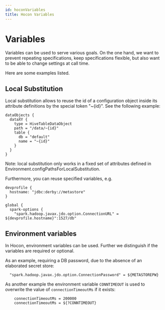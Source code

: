 ```yaml
---
id: hoconVariables
title: Hocon Variables
---
```


# Variables
Variables can be used to serve various goals. On the one hand, we want to prevent repeating specifications, keep specifications flexible, but also want to be able to change settings at call time. 

Here are some examples listed. 

## Local Substitution
Local substitution allows to reuse the id of a configuration object inside its attribute definitions by the special token "~{id}". See the following example:
```
dataObjects {
  dataXY {
    type = HiveTableDataObject
    path = "/data/~{id}"
    table {
      db = "default"
      name = "~{id}"
    }
  }
}
```
Note: local substitution only works in a fixed set of attributes defined in Environment.configPathsForLocalSubstitution.

Furthermore, you can reuse specified variables, e.g.
```
devprofile {
  hostname: "jdbc:derby://metastore"
}

global {
  spark-options {
    "spark.hadoop.javax.jdo.option.ConnectionURL" = ${devprofile.hostname}":1527/db"
```

## Environment variables
In Hocon, environment variables can be used. Further we distinguish if the variables are required or optional. 

As an example, requiring a DB password, due to the absence of an elaborated secret store:
```
  "spark.hadoop.javax.jdo.option.ConnectionPassword" = ${METASTOREPW}
```

As another example the environment variable `CONNTIMEOUT` is used to overwrite the value of `connectionTimeoutMs` if it exists:
```
    connectionTimeoutMs = 200000
    connectionTimeoutMs = ${?CONNTIMEOUT}
```

